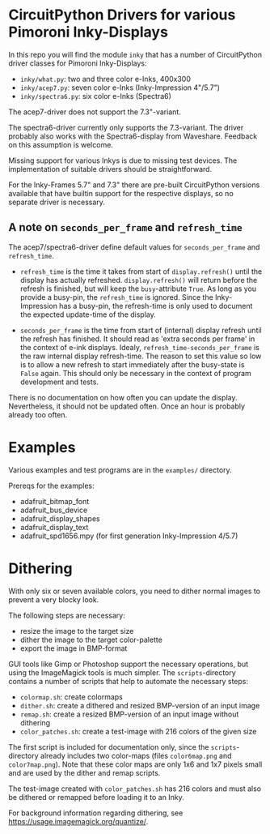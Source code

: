 CircuitPython Drivers for various Pimoroni Inky-Displays
========================================================

In this repo you will find the module `inky` that has a number of
CircuitPython driver classes for Pimoroni Inky-Displays:

  - `inky/what.py`: two and three color e-Inks, 400x300
  - `inky/acep7.py`: seven color e-Inks (Inky-Impression 4"/5.7")
  - `inky/spectra6.py`: six color e-Inks (Spectra6)

The acep7-driver does not support the 7.3"-variant.

The spectra6-driver currently only supports the 7.3-variant.
The driver probably also works with the Spectra6-display from
Waveshare. Feedback on this assumption is welcome.

Missing support for various Inkys is due to missing test devices. The
implementation of suitable drivers should be straightforward.

For the Inky-Frames 5.7" and 7.3" there are pre-built CircuitPython
versions available that have builtin support for the respective
displays, so no separate driver is necessary.


A note on `seconds_per_frame` and `refresh_time`
------------------------------------------------

The acep7/spectra6-driver define default values for `seconds_per_frame` and
`refresh_time`.

  - `refresh_time` is the time it takes from start of `display.refresh()` until
    the display has actually refreshed. `display.refresh()` will return before
    the refresh is finished, but will keep the `busy`-attribute `True`. As long
    as you provide a busy-pin, the `refresh_time` is ignored. Since the
    Inky-Impression has a busy-pin, the refresh-time is only used to document the
    expected update-time of the display.

  - `seconds_per_frame` is the time from start of (internal) display refresh
    until the refresh has finished. It should read as 'extra seconds per frame'
    in the context of e-ink displays. Idealy, `refresh_time-seconds_per_frame`
    is the raw internal display refresh-time. The reason to set this value so low
    is to allow a new refresh to start immediately after the busy-state is
    `False` again. This should only be necessary in the context of program
    development and tests.

There is no documentation on how often you can update the
display. Nevertheless, it should not be updated often. Once an hour is
probably already too often.


Examples
========

Various examples and test programs are in the `examples/` directory.

Prereqs for the examples:

  - adafruit_bitmap_font
  - adafruit_bus_device
  - adafruit_display_shapes
  - adafruit_display_text
  - adafruit_spd1656.mpy (for first generation Inky-Impression 4/5.7)


Dithering
=========

With only six or seven available colors, you need to dither normal
images to prevent a very blocky look.

The following steps are necessary:

  - resize the image to the target size
  - dither the image to the target color-palette
  - export the image in BMP-format

GUI tools like Gimp or Photoshop support the necessary operations, but
using the ImageMagick tools is much simpler. The `scripts`-directory
contains a number of scripts that help to automate the necessary
steps:

  - `colormap.sh`: create colormaps
  - `dither.sh`: create a dithered and resized BMP-version of an input image
  - `remap.sh`:  create a resized BMP-version of an input image without dithering
  - `color_patches.sh`: create a test-image with 216 colors of the given size

The first script is included for documentation only, since the
`scripts`-directory already includes two color-maps (files
`color6map.png` and `color7map.png`).  Note that these color maps are
only 1x6 and 1x7 pixels small and are used by the dither and remap scripts.

The test-image created with `color_patches.sh` has 216 colors and must
also be dithered or remapped before loading it to an Inky.

For background information regarding dithering, see
<https://usage.imagemagick.org/quantize/>.
